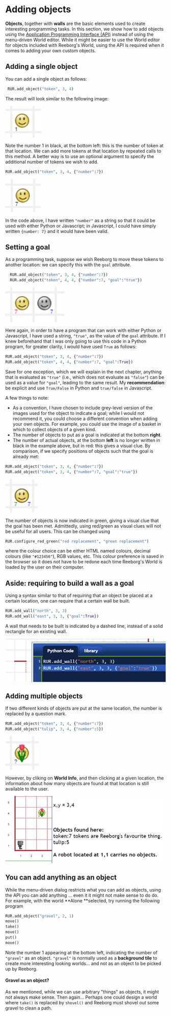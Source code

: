 # Adding objects

**Objects**, together with **walls** are the basic elements used to create interesting programming tasks. In this section, we show how to add objects using the [Application Programming Interface \(API\)](http://reeborg.ca/api/RUR.html) instead of using the menu-driven World editor. While it might be easier to use the World editor for objects included with Reeborg's World, using the API is required when it comes to adding your own custom objects.

## Adding a single object

You can add a single object as follows:

```py
 RUR.add_object("token", 3, 4)
```

The result will look similar to the following image:

![](/assets/token_added.png)

Note the number 1 in black, at the bottom left: this is the number of token at that location.  We can add more tokens at that location by repeated calls to this method. A better way is to use an optional argument to specify the additional number of tokens we wish to add.

```py
RUR.add_object("token", 3, 4, {"number":7})
```

![](/assets/token_added7.png)

In the code above, I have written `"number"` as a string so that it could be used with either Python or Javascript; in Javascript, I could have simply written `{number: 7}` and it would have been valid.

## Setting a goal

As a programming task, suppose we wish Reeborg to move these tokens to another location: we can specify this with the `goal` attribute.

```py
  RUR.add_object("token", 3, 4, {"number":7})
  RUR.add_object("token", 4, 4, {"number":7, "goal":"true"})
```

![](/assets/token_goal7.png)

Here again, in order to have a program that can work with either Python or Javascript, I have used a string, `"true"`, as the value of the `goal` attribute. If I knew beforehand that I was only going to use this code in a Python program, for greater clarity, I would have used `True` as follows:

```py
RUR.add_object("token", 3, 4, {"number":7})
RUR.add_object("token", 4, 4, {"number":7, "goal":True})
```

Save for one exception, which we will explain in the next chapter, anything that is evaluated as `"true"` \(i.e., which does not evaluate as `"false"`\) can be used as a value for `"goal"`, leading to the same result.  My **recommendation**: be explicit and use `True/False` in Python and `true/false` in Javascript.

A few things to note:

* As a convention, I have chosen to include grey-level version of the images used for the object to indicate a goal; while I would not recommend it, you could choose a different convention when adding your own objects. For example, you could use the image of a basket in which to collect objects of a given kind.
* The number of objects to put as a goal is indicated at the bottom **right**.
* The number of actual objects, at the bottom **left** is no longer written in black in the example above, but in red: this gives a visual clue.  By comparison, if we specify positions of objects such that the goal is already met:

```py
RUR.add_object("token", 3, 4, {"number":7})
RUR.add_object("token", 3, 4, {"number":7, "goal":"true"})
```

![](/assets/token_goal_met.png)

The number of objects is now indicated in green, giving a visual clue that the goal has been met. Admittedly, using red/green as visual clues will not be useful for all users. This can be changed using

```py
RUR.configure_red_green("red replacement", "green replacement")
```

where the colour choice can be either HTML named colours, decimal colours \(like `"#123456"`\), RGB values, etc.  This colour preference is saved in the browser so it does not have to be redone each time Reeborg's World is loaded by the user on their computer.

## Aside: requiring to build a wall as a goal

Using a syntax similar to that of requiring that an object be placed at a certain location, one can require that a certain wall be built.

```py
RUR.add_wall("north", 3, 3)
RUR.add_wall("east", 3, 3, {"goal":True})
```

A wall that needs to be built is indicated by a dashed line, instead of a solid rectangle for an existing wall.

![](/assets/wall_goal.png)

## Adding multiple objects

If two different kinds of objects are put at the same location, the number is replaced by a question mark.

```py
RUR.add_object("token", 3, 4, {"number":7})
RUR.add_object("tulip", 3, 4, {"number":5})
```

![](/assets/token_tulip.png)

However, by cliking on **World Info**, and then clicking at a given location, the information about how many objects are found at that location is still available to the user.

![](/assets/objects_at_position.png)

## You can add anything as an object

While the menu-driven dialog restricts what you can add as objects, using the API you can add anything ... even it it might not make sense to do do. For example, with the world **Alone **selected, try running the following program

```py
RUR.add_object("gravel", 2, 1)
move()
take()
move()
put()
move()
```

Note the number 1 appearing at the bottom left, indicating the number of `"gravel"` as an object.  `"gravel"` is normally used as a **background tile** to create more interesting looking worlds... and not as an object to be picked up by Reeborg.

#### Gravel as an object?

As we mentioned, while we can use arbitrary "things" as objects, it might not always make sense.  Then again... Perhaps one could design a world where `take()` is replaced by `shovel()` and Reeborg must shovel out some gravel to clean a path.

